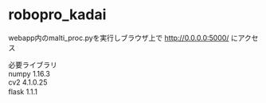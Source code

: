 # robopro_kadai
webapp内のmalti_proc.pyを実行しブラウザ上で http://0.0.0.0:5000/ にアクセス

必要ライブラリ  
numpy 1.16.3  
cv2 4.1.0.25  
flask 1.1.1 　　

